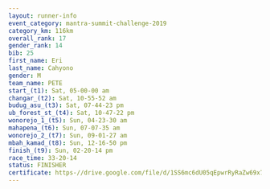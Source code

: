 ```yaml
---
layout: runner-info 
event_category: mantra-summit-challenge-2019 
category_km: 116km 
overall_rank: 17
gender_rank: 14
bib: 25
first_name: Eri
last_name: Cahyono
gender: M
team_name: PETE
start_(t1): Sat, 05-00-00 am
changar_(t2): Sat, 10-55-52 am
budug_asu_(t3): Sat, 07-44-23 pm
ub_forest_st_(t4): Sat, 10-47-22 pm
wonorejo_1_(t5): Sun, 04-23-30 am
mahapena_(t6): Sun, 07-07-35 am
wonorejo_2_(t7): Sun, 09-01-27 am
mbah_kamad_(t8): Sun, 12-16-50 pm
finish_(t9): Sun, 02-20-14 pm
race_time: 33-20-14
status: FINISHER
certificate: https-//drive.google.com/file/d/1SS6mc6dU05qEpwrRyRaZw69x7wEtSDr-/view?usp=sharing
---
```

